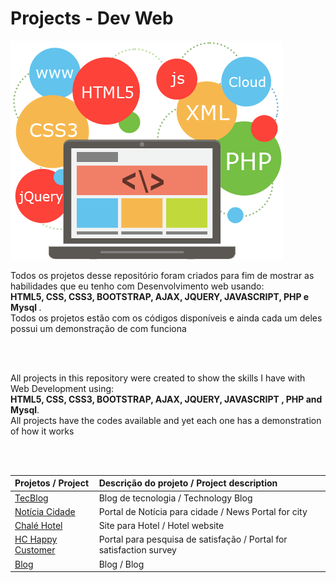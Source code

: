 
<h1>Projects - Dev Web</h1>

![](.img/webDev.png)
<br>
<p>
Todos os projetos desse repositório foram criados para fim de mostrar as habilidades que eu tenho com Desenvolvimento web usando: <br><strong> HTML5, CSS, CSS3, BOOTSTRAP, AJAX, JQUERY, JAVASCRIPT, PHP e Mysql </strong>.<br> Todos os projetos estão com os códigos disponíveis e ainda cada um deles possui um demonstração de com funciona
</p>
<br>
<br>
<p>All projects in this repository were created to show the skills I have with Web Development using: <br> <strong> HTML5, CSS, CSS3, BOOTSTRAP, AJAX, JQUERY, JAVASCRIPT , PHP and Mysql</strong>. <br> All projects have the codes available and yet each one has a demonstration of how it works</p>


<br>
<br>

| Projetos  / Project          | Descrição do projeto   / Project description                                           |
|:------------------- |:----------------------------------------------------------------- |
| [TecBlog](https://github.com/fabianobasso/Web_Projects/tree/master/Projeto-TecBlog)             | Blog de tecnologia / Technology Blog |
| [Notícia Cidade](https://github.com/fabianobasso/Web_Projects/tree/master/Noticias-Cidades)      | Portal de Notícia para cidade / News Portal for city |
| [Chalé Hotel](https://github.com/fabianobasso/Web_Projects/tree/master/chale%20hotel)     | Site para Hotel / Hotel website |
| [HC Happy Customer](https://github.com/fabianobasso/Web_Projects/tree/master/HcComesFirst)          | Portal para pesquisa de satisfação / Portal for satisfaction survey |
| [Blog](https://github.com/fabianobasso/Web_Projects/tree/master/Blog)             | Blog  /  Blog |

